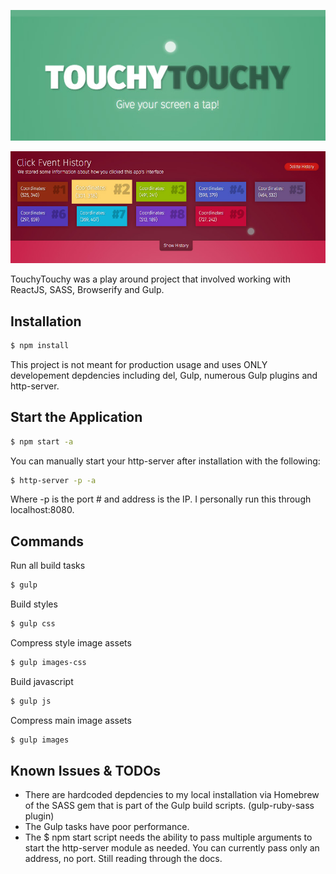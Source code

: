![alt tag](preview.jpg)

![alt tag](preview-2.jpg)

TouchyTouchy was a play around project that involved working with ReactJS, SASS, Browserify and Gulp.

## Installation

```sh
$ npm install
```

This project is not meant for production usage and uses ONLY developement depdencies including del, Gulp, numerous Gulp plugins and http-server.

## Start the Application

```sh
$ npm start -a
```
You can manually start your http-server after installation with the following:
```sh
$ http-server -p -a
```
Where -p is the port # and address is the IP. I personally run this through localhost:8080.

## Commands

Run all build tasks
```sh
$ gulp
```

Build styles
```sh
$ gulp css
```

Compress style image assets
```sh
$ gulp images-css
```

Build javascript
```sh
$ gulp js
```

Compress main image assets
```sh
$ gulp images
```

## Known Issues & TODOs
- There are hardcoded depdencies to my local installation via Homebrew of the SASS gem that is part of the Gulp build scripts. (gulp-ruby-sass plugin)
- The Gulp tasks have poor performance.
- The $ npm start script needs the ability to pass multiple arguments to start the http-server module as needed. You can currently pass only an address, no port. Still reading through the docs.

[Dan DiGangi]:http://dandigangi.me/